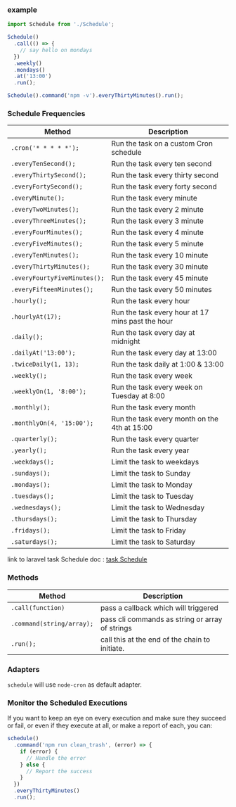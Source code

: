 ### example

```javascript
import Schedule from './Schedule';

Schedule()
  .call(() => {
    // say hello on mondays
  })
  .weekly()
  .mondays()
  .at('13:00')
  .run();

Schedule().command('npm -v').everyThirtyMinutes().run();
```

### Schedule Frequencies

| Method                      | Description                                      |
| --------------------------- | ------------------------------------------------ |
| `.cron('* * * * *');`       | Run the task on a custom Cron schedule           |
| `.everyTenSecond();`        | Run the task every ten second                    |
| `.everyThirtySecond();`     | Run the task every thirty second                 |
| `.everyFortySecond();`      | Run the task every forty second                  |
| `.everyMinute();`           | Run the task every minute                        |
| `.everyTwoMinutes();`       | Run the task every 2 minute                      |
| `.everyThreeMinutes();`     | Run the task every 3 minute                      |
| `.everyFourMinutes();`      | Run the task every 4 minute                      |
| `.everyFiveMinutes();`      | Run the task every 5 minute                      |
| `.everyTenMinutes();`       | Run the task every 10 minute                     |
| `.everyThirtyMinutes();`    | Run the task every 30 minute                     |
| `.everyFourtyFiveMinutes();`| Run the task every 45 minute                     |
| `.everyFifteenMinutes();`   | Run the task every 50 minutes                    |
| `.hourly();`                | Run the task every hour                          |
| `.hourlyAt(17);`            | Run the task every hour at 17 mins past the hour |
| `.daily();`                 | Run the task every day at midnight               |
| `.dailyAt('13:00');`        | Run the task every day at 13:00                  |
| `.twiceDaily(1, 13);`       | Run the task daily at 1:00 & 13:00               |
| `.weekly();`                | Run the task every week                          |
| `.weeklyOn(1, '8:00');`     | Run the task every week on Tuesday at 8:00       |
| `.monthly();`               | Run the task every month                         |
| `.monthlyOn(4, '15:00');`   | Run the task every month on the 4th at 15:00     |
| `.quarterly();`             | Run the task every quarter                       |
| `.yearly();`                | Run the task every year                          |
| `.weekdays();`              | Limit the task to weekdays                       |
| `.sundays();`               | Limit the task to Sunday                         |
| `.mondays();`               | Limit the task to Monday                         |
| `.tuesdays();`              | Limit the task to Tuesday                        |
| `.wednesdays();`            | Limit the task to Wednesday                      |
| `.thursdays();`             | Limit the task to Thursday                       |
| `.fridays();`               | Limit the task to Friday                         |
| `.saturdays();`             | Limit the task to Saturday                       |

link to laravel task Schedule doc : [task Schedule](https://laravel.com/docs/9.x/scheduling)

### Methods

| Method                    | Description                                     |
| ------------------------- | ----------------------------------------------- |
| `.call(function)`         | pass a callback which will triggered            |
| `.command(string/array);` | pass cli commands as string or array of strings |
| `.run();`                 | call this at the end of the chain to initiate.  |

### Adapters

`schedule` will use `node-cron` as default adapter.

### Monitor the Scheduled Executions

If you want to keep an eye on every execution and make sure they succeed or fail, or even if they execute at all, or make a report of each, you can:

```javascript
schedule()
  .command('npm run clean_trash', (error) => {
    if (error) {
      // Handle the error
    } else {
      // Report the success
    }
  })
  .everyThirtyMinutes()
  .run();
```
